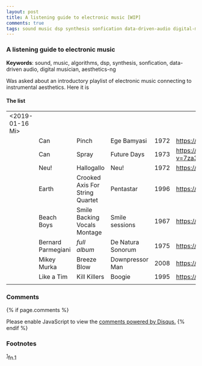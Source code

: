 ```yaml
---
layout: post
title: A listening guide to electronic music [WIP]
comments: true
tags: sound music dsp synthesis sonfication data-driven-audio digital-musician aesthetics-ng
---
```


### A listening guide to electronic music

__Keywords__: sound, music, algorithms, dsp, synthesis, sonfication, data-driven audio, digital musician, aesthetics-ng

Was asked about an introductory playlist of electronic music
connecting to instrumental aesthetics. Here it is

#### The list

|                       |                    |                                 |                   |      |                                               |
|-----------------------|--------------------|---------------------------------|-------------------|------|-----------------------------------------------|
| &lt;2019-01-16 Mi&gt; |                    |                                 |                   |      |                                               |
|                       | Can                | Pinch                           | Ege Bamyasi       | 1972 | <https://youtu.be/Hls8WnUfHbY>                |
|                       | Can                | Spray                           | Future Days       | 1973 | <https://www.youtube.com/watch?v=7za3-tbYtPU> |
|                       | Neu!               | Hallogallo                      | Neu!              | 1972 | <https://youtu.be/zndpi8tNZyQ>                |
|                       | Earth              | Crooked Axis For String Quartet | Pentastar         | 1996 | <https://youtu.be/apmIX4piRsQ>                |
|                       | Beach Boys         | Smile Backing Vocals Montage    | Smile sessions    | 1967 | <https://youtu.be/0DIzxxAiyQI>                |
|                       | Bernard Parmegiani | *full album*                    | De Natura Sonorum | 1975 | <https://youtu.be/c_JHjUFfOs8>                |
|                       | Mikey Murka        | Breeze Blow                     | Downpressor Man   | 2008 | <https://youtu.be/5lJ4fpo0JaA>                |
|                       | Like a Tim         | Kill Killers                    | Boogie            | 1995 | <https://youtu.be/Rkl_DGNSgNw>                |
|                       |                    |                                 |                   |      |                                               |

### Comments

{% if page.comments %}
<div id="disqus_thread"></div>
<script>

/**
*  RECOMMENDED CONFIGURATION VARIABLES: EDIT AND UNCOMMENT THE SECTION BELOW TO INSERT DYNAMIC VALUES FROM YOUR PLATFORM OR CMS.
*  LEARN WHY DEFINING THESE VARIABLES IS IMPORTANT: https://disqus.com/admin/universalcode/#configuration-variables*/
/*
var disqus_config = function () {
this.page.url = PAGE_URL;  // Replace PAGE_URL with your page's canonical URL variable
this.page.identifier = PAGE_IDENTIFIER; // Replace PAGE_IDENTIFIER with your page's unique identifier variable
};
*/
(function() { // DON'T EDIT BELOW THIS LINE
var d = document, s = d.createElement('script');
s.src = '//x75.disqus.com/embed.js';
s.setAttribute('data-timestamp', +new Date());
(d.head || d.body).appendChild(s);
})();
</script>
<noscript>Please enable JavaScript to view the <a href="https://disqus.com/?ref_noscript">comments powered by Disqus.</a></noscript>
{% endif %}

### Footnotes

<sup><a id="fn.1" href="#fnr.1">1</a></sup>fn.1
